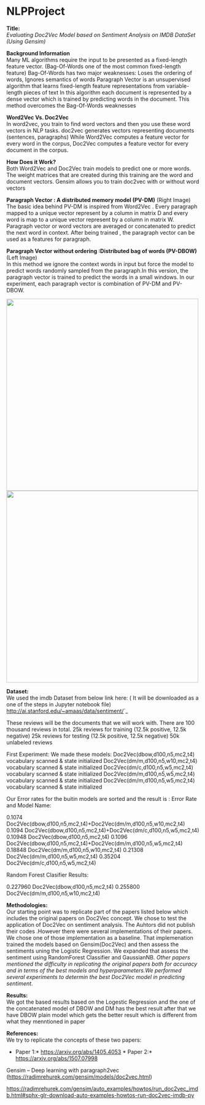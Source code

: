 # NLPProject

**Title:**<br />
 *Evaluating Doc2Vec Model based on Sentiment Analysis on IMDB DataSet (Using Gensim)*
 
 **Background Information** <br />
 Many ML algorithms require the input to be presented as a fixed-length feature vector. (Bag-Of-Words one of the most common fixed-length feature)
Bag-Of-Words has two major weaknesses: 
 Loses the  ordering of words, Ignores semantics of words
Paragraph Vector is an unsupervised algorithm that learns fixed-length feature representations from variable-length pieces of text
 In this algorithm each document is represented by a dense vector which is trained by predicting words in the document. 
This method overcomes the Bag-Of-Words weaknesses


**Word2Vec Vs. Doc2Vec** <br />
In word2vec, you train to find word vectors and then you use these word vectors in NLP tasks.
doc2vec generates vectors representing documents (sentences, paragraphs) 
While Word2Vec computes a feature vector for every word in the corpus, Doc2Vec computes a feature vector for every document in the corpus. 

**How Does it Work?** <br />
Both Word2Vec and Doc2Vec train models to predict one or more words. The weight matrices that are created during this training are the word and document vectors.
Gensim allows you to train doc2vec with or without word vectors

**Paragraph Vector : A distributed memory model (PV-DM)** (Right Image)<br />
The basic idea behind PV-DM is inspired from Word2Vec . Every paragraph mapped to a unique vector represent by a column in matrix D  and every word is map to a unique vector represent by a column in matrix W. Paragraph vector or word vectors are averaged or concatenated to predict the next word in context.
After being trained , the paragraph vector can be used as a features for paragraph. 

**Paragraph Vector without ordering :Distributed bag of words (PV-DBOW)** (Left Image) <br />
In this method we ignore the context words in input but force the model to predict words randomly sampled from the paragraph.In this version, the paragraph vector is trained to predict the words in a small windows. In our experiment, each paragraph vector is combination of PV-DM and PV-DBOW. 


<img src="https://user-images.githubusercontent.com/81987771/115461302-43b71c80-a1f7-11eb-8ec8-17ebb5422f6f.png" width="500"/> <img src="https://user-images.githubusercontent.com/81987771/115461659-adcfc180-a1f7-11eb-8326-f24928e7c1f2.png" width="500"/> 


**Dataset:**<br />
We used the imdb Dataset from below link here: ( It will be downloaded as a one of the steps in Jupyter notebook file)
<http://ai.stanford.edu/~amaas/data/sentiment/>`_ 

These reviews will be the documents that we will work with. There are 100 thousand reviews in total.
25k reviews for training (12.5k positive, 12.5k negative)
25k reviews for testing (12.5k positive, 12.5k negative)
50k unlabeled reviews

First Experiment:
We made these models:
Doc2Vec(dbow,d100,n5,mc2,t4) vocabulary scanned & state initialized
Doc2Vec(dm/m,d100,n5,w10,mc2,t4) vocabulary scanned & state initialized
Doc2Vec(dm/c,d100,n5,w5,mc2,t4) vocabulary scanned & state initialized
Doc2Vec(dm/m,d100,n5,w5,mc2,t4) vocabulary scanned & state initialized
Doc2Vec(dm/m,d100,n5,w5,mc2,t4) vocabulary scanned & state initialized

Our Error rates for the buitin models are sorted and the result is :
Error Rate and Model Name:

0.1074 	 Doc2Vec(dbow,d100,n5,mc2,t4)+Doc2Vec(dm/m,d100,n5,w10,mc2,t4)
0.1094 	 Doc2Vec(dbow,d100,n5,mc2,t4)+Doc2Vec(dm/c,d100,n5,w5,mc2,t4)
0.10948 	 Doc2Vec(dbow,d100,n5,mc2,t4)
0.1096 	 Doc2Vec(dbow,d100,n5,mc2,t4)+Doc2Vec(dm/m,d100,n5,w5,mc2,t4)
0.18848 	 Doc2Vec(dm/m,d100,n5,w10,mc2,t4)
0.21308 	 Doc2Vec(dm/m,d100,n5,w5,mc2,t4)
0.35204 	 Doc2Vec(dm/c,d100,n5,w5,mc2,t4)

Random Forest Clasifier Results:

0.227960 Doc2Vec(dbow,d100,n5,mc2,t4)
0.255800 Doc2Vec(dm/m,d100,n5,w10,mc2,t4)

**Methodologies:**<br />
Our starting point was to replicate part of the papers listed below which includes the original papers on Doc2Vec concept.
We chose to test the application of Doc2Vec on sentiment analysis.
The Auhtors did not publish their codes .However there were several implementations of their papers. We chose one of those implementation as a baseline.
That implemenation trained the models based on Gensim(Doc2Vec) and then assess the sentiments uning the Logistic Regression. We expanded that assess the sentiment using RandomForest Classifier and GaussianNB. 
*Other papers mentioned the difficulty in replicating the original papers both for accuracy and in terms of the best models and hyperparameters.We performed several experiments to determin the best Doc2Vec model in predicting sentiment.*

**Results:**<br />
We got the based results based on the Logestic Regression and the one of the concatenated model of DBOW and DM has the best result after that we have DBOW plain model which gets the better result which is different from what they menntioned in paper

**References:**<br /> 
We try to replicate the concepts of these two papers:<br />
* Paper 1:* https://arxiv.org/abs/1405.4053       * Paper 2:* https://arxiv.org/abs/1507.07998

Gensim – Deep learning with paragraph2vec (https://radimrehurek.com/gensim/models/doc2vec.html)

https://radimrehurek.com/gensim/auto_examples/howtos/run_doc2vec_imdb.html#sphx-glr-download-auto-examples-howtos-run-doc2vec-imdb-py





